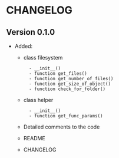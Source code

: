 # CHANGELOG

## Version 0.1.0

- Added:

    - class filesystem
    
            - __init__()
            - function get_files()
            - function get_number_of_files()
            - function get_size_of_object()
            - function check_for_folder()

    - class helper
    
            - __init__()
            - function get_func_params()

    - Detailed comments to the code
    - README
    - CHANGELOG